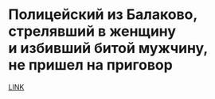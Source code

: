 # Полицейский из Балаково, стрелявший в женщину и избивший битой мужчину, не пришел на приговор 



[LINK](https://varlamov.ru/3129031.html)